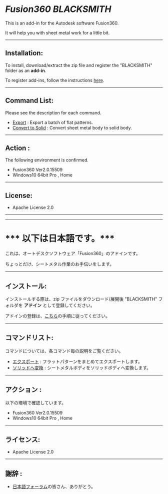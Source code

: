 # ***Fusion360 BLACKSMITH***
This is an add-in for the Autodesk software Fusion360.

It will help you with sheet metal work for a little bit.

---

## **Installation**:

To install, download/extract the zip file and register the "BLACKSMITH" folder as an **add-in**.

To register add-ins, follow the instructions [here](https://knowledge.autodesk.com/support/fusion-360/troubleshooting/caas/sfdcarticles/sfdcarticles/How-to-install-an-ADD-IN-and-Script-in-Fusion-360.html).

---

## **Command List**:
Please see the description for each command.

+ [Export](./BLACKSMITH/commands/SheetMetalExport/) : Export a batch of flat patterns.
+ [Convert to Solid](./BLACKSMITH/commands/Convert2SolidBody/) : Convert sheet metal body to solid body.

---

## **Action** :

The following environment is confirmed.

- Fusion360 Ver2.0.15509
- Windows10 64bit Pro , Home

---

## **License**:
- Apache License 2.0

---
---

# *** 以下は日本語です。***


これは、オートデスクソフトウェア「Fusion360」のアドインです。

ちょっとだけ、シートメタル作業のお手伝いをします。

---

## **インストール**:

インストールする際は、zip ファイルをダウンロード/展開後 "BLACKSMITH" フォルダを **アドイン** として登録してください。

アドインの登録は、[こちら](https://kantoku.hatenablog.com/entry/2021/02/15/161734)の手順に従ってください。

---

## **コマンドリスト**:
コマンドについては、各コマンド毎の説明をご覧ください。

+ [エクスポート](./BLACKSMITH/commands/SheetMetalExport/) : フラットパターンをまとめてエクスポートします。
+ [ソリッドへ変換](./BLACKSMITH/commands/Convert2SolidBody/) : シートメタルボディをソリッドボディへ変換します。

---

## **アクション** :

以下の環境で確認しています。

- Fusion360 Ver2.0.15509
- Windows10 64bit Pro , Home

---

## **ライセンス**:
- Apache License 2.0

---

## **謝辞** :

- [日本語フォーラム](https://forums.autodesk.com/t5/fusion-360-ri-ben-yu/bd-p/707)の皆さん、ありがとう。
